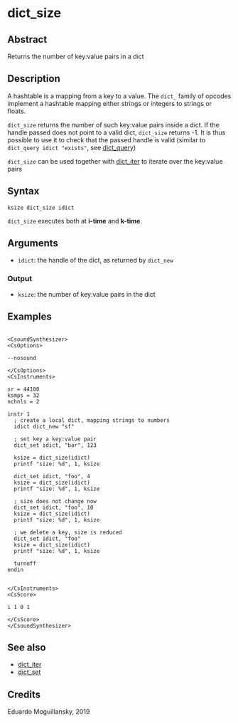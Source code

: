 # dict_size

## Abstract

Returns the number of key:value pairs in a dict

## Description

A hashtable is a mapping from a key to a value. The `dict_` family of opcodes 
implement a hashtable mapping either strings or integers to strings or floats. 

`dict_size` returns the number of such key:value pairs inside a dict. If the handle
passed does not point to a valid dict, `dict_size` returns -1. It is thus possible
to use it to check that the passed handle is valid (similar to `dict_query idict "exists"`,
see [dict_query](dict_query.md))

`dict_size` can be used together with [dict_iter](opcodes/dict_iter) to iterate over the key:value
pairs 

## Syntax

    ksize dict_size idict
    
`dict_size` executes both at **i-time** and **k-time**. 

## Arguments

* `ìdict`: the handle of the dict, as returned by `dict_new`

### Output

* `ksize`: the number of key:value pairs in the dict


## Examples

```csound

<CsoundSynthesizer>
<CsOptions>

--nosound

</CsOptions>
<CsInstruments>

sr = 44100
ksmps = 32
nchnls = 2

instr 1	
  ; create a local dict, mapping strings to numbers
  idict dict_new "sf"
    
  ; set key a key:value pair
  dict_set idict, "bar", 123
  
  ksize = dict_size(idict)
  printf "size: %d", 1, ksize
  
  dict_set idict, "foo", 4
  ksize = dict_size(idict)
  printf "size: %d", 1, ksize
  
  ; size does not change now
  dict_set idict, "foo", 10
  ksize = dict_size(idict)
  printf "size: %d", 1, ksize
  
  ; we delete a key, size is reduced
  dict_set idict, "foo"
  ksize = dict_size(idict)
  printf "size: %d", 1, ksize
  
  turnoff
endin


</CsInstruments>
<CsScore>

i 1 0 1

</CsScore>
</CsoundSynthesizer> 
```

## See also

* [dict_iter](dict_iter.md)
* [dict_set](dict_set.md)

## Credits

Eduardo Moguillansky, 2019

